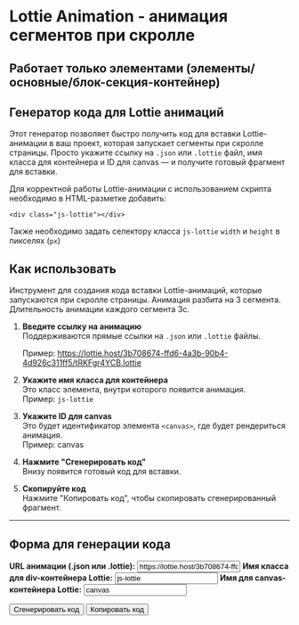# Lottie Animation - анимация сегментов при скролле

## Работает только элементами (элементы/основные/блок-секция-контейнер)

## Генератор кода для Lottie анимаций

Этот генератор позволяет быстро получить код для вставки Lottie-анимации в ваш проект, которая запускает сегменты при скролле страницы. Просто укажите ссылку на `.json` или `.lottie` файл, имя класса для контейнера и ID для canvas — и получите готовый фрагмент для вставки.

Для корректной работы Lottie-анимации с использованием скрипта необходимо в HTML-разметке добавить:

<!-- markdownlint-disable MD040 -->

```
<div class="js-lottie"></div>

```

Также необходимо задать селектору класса `js-lottie` `width` и `height` в пикселях (`px`)

## Как использовать

Инструмент для создания кода вставки Lottie-анимаций, которые запускаются при скролле страницы.
Анимация разбита на 3 сегмента. Длительность анимации каждого сегмента 3с.

1. **Введите ссылку на анимацию**  
   Поддерживаются прямые ссылки на `.json` или `.lottie` файлы.

   Пример: <https://lottie.host/3b708674-ffd6-4a3b-90b4-4d926c311ff5/tRKFgr4YCB.lottie>

2. **Укажите имя класса для контейнера**  
Это класс элемента, внутри которого появится анимация.  
Пример:  `js-lottie`

3. **Укажите ID для canvas**  
Это будет идентификатор элемента `<canvas>`, где будет рендериться анимация.  
Пример:  canvas

4. **Нажмите "Сгенерировать код"**  
Внизу появится готовый код для вставки.

5. **Скопируйте код**  
Нажмите "Копировать код", чтобы скопировать сгенерированный фрагмент.

---

## Форма для генерации кода

<!-- markdownlint-disable MD041 -->
<!-- markdownlint-disable MD033 -->

<div id="dotlottieGenerator">
  <label for="lottie__url" style="font-weight:bold;">URL анимации (.json или .lottie):</label>
  <input type="text" id="lottie__url" value="https://lottie.host/3b708674-ffd6-4a3b-90b4-4d926c311ff5/tRKFgr4YCB.lottie">
  <label for="lottie__div" style="font-weight:bold;">Имя класса для div-контейнера Lottie:</label>
  <input type="text" id="lottie__div" value="js-lottie">
  <label for="lottie__canvas" style="font-weight:bold;">Имя для canvas-контейнера Lottie:</label>
  <input type="text" id="lottie__canvas" value="canvas">

  <button id="generate__dotlottie">Сгенерировать код</button>
  <button id="copy__dotlottie">Копировать код</button>
  <h2 id="title" style="display: none">Пример сгенерированного кода</h2>
  <pre id="dotlottie__output"></pre>
</div>
